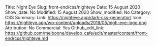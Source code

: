 Title: Night Eye
Slug: front-end/css/nighteye
Date: 15 August 2020
Show_date: No
Modified: 15 August 2020
Show_modified: No
Category: CSS
Summary:
Link: https://nighteye.app/dark-css-generator/
Icon: https://nighteye.app/wp-content/uploads/2018/05/nigh-eye-logo.png
Attribution: No
Commercial: Yes
Github_edit_link: https://github.com/melboone/develop_cafe/edit/master/content/front-end/css/nighteye.md